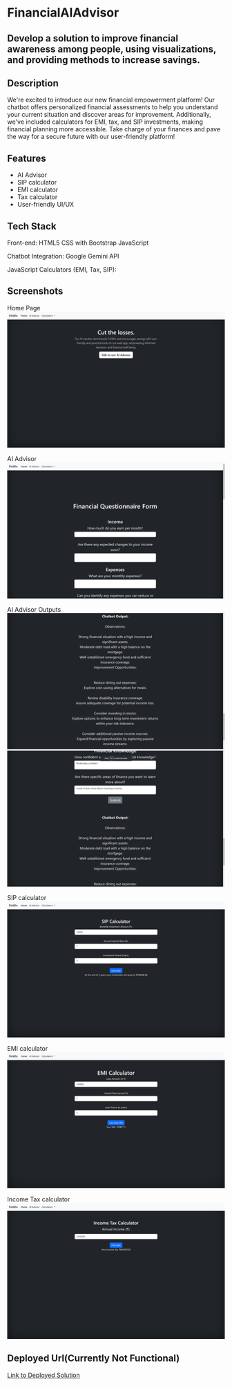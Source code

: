 # FinancialAIAdvisor

## Develop a solution to improve financial awareness among people, using visualizations, and providing methods to increase savings.

## Description
We're excited to introduce our new financial empowerment platform! Our chatbot offers personalized financial assessments to help you understand your current situation and discover areas for improvement. Additionally, we've included calculators for EMI, tax, and SIP investments, making financial planning more accessible. Take charge of your finances and pave the way for a secure future with our user-friendly platform!

## Features
- AI Advisor
- SIP calculator
- EMI calculator
- Tax calculator
- User-friendly UI/UX

## Tech Stack
Front-end:
HTML5
CSS with Bootstrap
JavaScript

Chatbot Integration:
Google Gemini API

JavaScript
Calculators (EMI, Tax, SIP):

## Screenshots
Home Page
![Home](<HM0044_Enigma/Screenshots/Screenshot 2024-02-18 024646.png>)

AI Advisor
![AI Advisor](<HM0044_Enigma/Screenshots/Screenshot 2024-02-18 024709.png>)

AI Advisor Outputs
![AI advisor](<HM0044_Enigma/Screenshots/Screenshot 2024-02-18 025028.png>) 
![AI advisor](<HM0044_Enigma/Screenshots/Screenshot 2024-02-18 025014.png>)

SIP calculator
![SIP](HM0044_Enigma/Screenshots/image.png)

EMI calculator
![BMI](HM0044_Enigma/Screenshots/image-1.png)

Income Tax calculator
![Tax](HM0044_Enigma/Screenshots/image-2.png)

## Deployed Url(Currently Not Functional)
[Link to Deployed Solution](https://root2j.github.io/HM0044_Enigma/)

